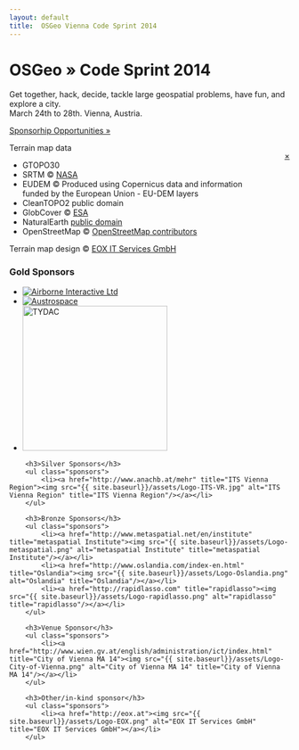 ```yaml
---
layout: default
title:  OSGeo Vienna Code Sprint 2014
---
```


<div class="jumbotron frontpage" style="position: relative;">
    <div id="map"></div>
    <div class="container">
        <h1>OSGeo &raquo; Code Sprint 2014</h1>
        <p>Get together, hack, decide, tackle large geospatial problems, have fun, and explore a city.<br />
            March 24th to 28th. Vienna, Austria.</p>
        <p style="margin-top: 1em"><a class="btn btn-primary btn-lg" href="{{ site.baseurl}}/sponsoring.html" style="text-shadow: none;">Sponsorhip Opportunities &raquo;</a></p>
    </div>
    <div id="terrain_attribution">
        <p style="float: right"><a href="#" onclick="toggle(terrain_attribution)">&#215;</a></p>
        <p>Terrain map data</p>
        <ul>
            <li>GTOPO30</li>
            <li>SRTM &copy; <a href='http://nasa.gov'>NASA</a></li>
            <li>EUDEM &copy; Produced using Copernicus data and information<br/>funded by the European Union - EU-DEM layers</li>
            <li>CleanTOPO2 public domain</li>
            <li>GlobCover &copy; <a href='http://esa.int'>ESA</a></li>
            <li>NaturalEarth <a href='http://www.naturalearthdata.com/about/terms-of-use/'>public domain</a></li>
            <li>OpenStreetMap &copy; <a href='http://www.openstreetmap.org'>OpenStreetMap contributors</a></li>
        </ul>
        <p>Terrain map design &copy; <a href='http://eox.at'>EOX IT Services GmbH</a></p>
    </div>
</div>

<div class="container">
        <h3>Gold Sponsors</h3>
        <ul class="sponsors">
            <li><a href="http://airborne.aero/" title="Airborne Interactive Ltd"><img src="{{ site.baseurl}}/assets/Logo-Airborne-Interactive.png" alt="Airborne Interactive Ltd" title="Airborne Interactive Ltd"/></a></li>
            <li><a href="http://www.austrospace.at/" title="Austrospace"><img src="{{ site.baseurl}}/assets/Logo-Austrospace.png" alt="Austrospace" title="Austrospace"/></a></li>
            <li><a href="http://www.tydac.ch" title="TYDAC"><img width="260px" src="{{ site.baseurl}}/assets/Logo-TYDAC.gif" alt="TYDAC" title="TYDAC"/></a></li>
        </ul>

        <h3>Silver Sponsors</h3>
        <ul class="sponsors">
            <li><a href="http://www.anachb.at/mehr" title="ITS Vienna Region"><img src="{{ site.baseurl}}/assets/Logo-ITS-VR.jpg" alt="ITS Vienna Region" title="ITS Vienna Region"/></a></li>
        </ul>

        <h3>Bronze Sponsors</h3>
        <ul class="sponsors">
            <li><a href="http://www.metaspatial.net/en/institute" title="metaspatial Institute"><img src="{{ site.baseurl}}/assets/Logo-metaspatial.png" alt="metaspatial Institute" title="metaspatial Institute"/></a></li>
            <li><a href="http://www.oslandia.com/index-en.html" title="Oslandia"><img src="{{ site.baseurl}}/assets/Logo-Oslandia.png" alt="Oslandia" title="Oslandia"/></a></li>
            <li><a href="http://rapidlasso.com" title="rapidlasso"><img src="{{ site.baseurl}}/assets/Logo-rapidlasso.png" alt="rapidlasso" title="rapidlasso"/></a></li>
        </ul>

        <h3>Venue Sponsor</h3>
        <ul class="sponsors">
            <li><a href="http://www.wien.gv.at/english/administration/ict/index.html" title="City of Vienna MA 14"><img src="{{ site.baseurl}}/assets/Logo-City-of-Vienna.png" alt="City of Vienna MA 14" title="City of Vienna MA 14"/></a></li>
        </ul>

        <h3>Other/in-kind sponsor</h3>
        <ul class="sponsors">
            <li><a href="http://eox.at"><img src="{{ site.baseurl}}/assets/Logo-EOX.png" alt="EOX IT Services GmbH" title="EOX IT Services GmbH"></a></li>
        </ul>
</div>

<script src="//maps.eox.at/lib/openlayers/OpenLayers.js"></script>
<script type="text/javascript">
function toggle(e) { e.style.display = (e.style.display == 'block' ? 'none' : 'block'); }

// Some defaults for various map layers
layerDefaults = {
    requestEncoding: 'REST',
    attribution: '&copy; EOX IT Services GmbH',
    url: [ 'http://a.tiles.maps.eox.at/wmts/','http://b.tiles.maps.eox.at/wmts/','http://c.tiles.maps.eox.at/wmts/','http://d.tiles.maps.eox.at/wmts/','http://e.tiles.maps.eox.at/wmts/' ],
    matrixSet: 'WGS84',
    style: 'default',
    format: 'image/png',
    resolutions: [ 0.70312500000000000000,0.35156250000000000000,0.17578125000000000000,0.08789062500000000000,0.04394531250000000000,0.02197265625000000000,0.01098632812500000000,0.00549316406250000000,0.00274658203125000000,0.00137329101562500000,0.00068664550781250000,0.00034332275390625000,0.00017166137695312500 ],
    maxExtent: new OpenLayers.Bounds(-180,-90,180,90),
    displayOutsideMaxExtent: false,
    projection: new OpenLayers.Projection('EPSG:4326'),
    gutter: 0,
    buffer: 0,
    units: 'dd',
    transitionEffect: 'resize',
    isphericalMercator: false,
    isBaseLayer: false,
    wrapDateLine: true,
    zoomOffset: 0
};

var terrain = new OpenLayers.Layer.WMTS(OpenLayers.Util.applyDefaults({ name: 'Terrain', layer: 'terrain', isBaseLayer: true, attribution: "Terrain &copy; <a href='#' onClick='toggle(terrain_attribution)'>Various</a>" }, layerDefaults));
var map = new OpenLayers.Map({ div: 'map', projection: 'EPSG:4326', displayProjection: 'EPSG:4326' });
map.addLayers([ terrain ]);
map.setCenter(new OpenLayers.LonLat(16.3731,48.2083), 10);
</script>
